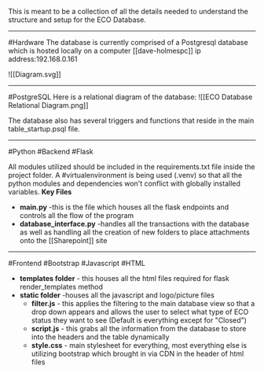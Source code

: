 This is meant to be a collection of all the details needed to understand the structure and setup for the ECO Database.

---
#Hardware
The database is currently comprised of a Postgresql database which is hosted locally on a computer [[dave-holmespc]] ip address:192.168.0.161

![[Diagram.svg]]

---

#PostgreSQL
Here is a relational diagram of the database:
![[ECO Database Relational Diagram.png]]

The database also has several triggers and functions that reside in the main table_startup.psql file.

---
#Python #Backend #Flask

All modules utilized should be included in the requirements.txt file inside the project folder.
A #virtualenvironment is being used (.venv) so that all the python modules and dependencies won't conflict with globally installed variables.
**Key Files**
- **main.py** -this is the file which houses all the flask endpoints and controls all the flow of the program
- **database_interface.py** -handles all the transactions with the database as well as handling all the creation of new folders to place attachments onto the [[Sharepoint]] site

---
#Frontend #Bootstrap #Javascript #HTML
- **templates folder** - this houses all the html files required for flask render_templates method
- **static folder** -houses all the javascript and logo/picture files
	- **filter.js** - this applies the filtering to the main database view so that a drop down appears and allows the user to select what type of ECO status they want to see (Default is everything except for "Closed")
	- **script.js** - this grabs all the information from the database to store into the headers and the table dynamically
	- **style.css** - main stylesheet for everything, most everything else is utilizing bootstrap which brought in via CDN in the header of html files
